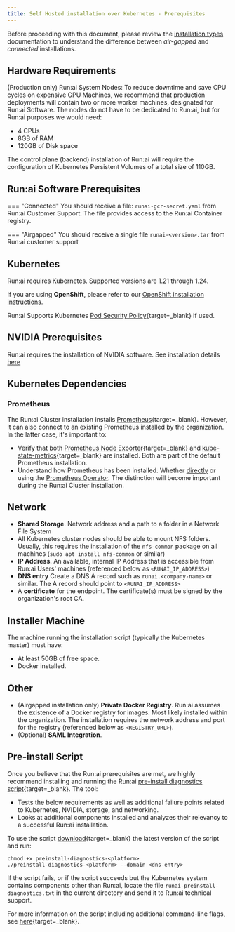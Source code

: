 ```yaml
---
title: Self Hosted installation over Kubernetes - Prerequisites
---
```


Before proceeding with this document, please review the [installation types](../../installation-types.md) documentation to understand the difference between _air-gapped_ and _connected_ installations. 
## Hardware Requirements

(Production only) Run:ai System Nodes: To reduce downtime and save CPU cycles on expensive GPU Machines, we recommend that production deployments will contain two or more worker machines, designated for Run:ai Software. The nodes do not have to be dedicated to Run:ai, but for Run:ai purposes we would need:

* 4 CPUs
* 8GB of RAM
* 120GB of Disk space

The control plane (backend) installation of Run:ai will require the configuration of  Kubernetes Persistent Volumes of a total size of 110GB. 


## Run:ai Software Prerequisites

=== "Connected"
    You should receive a file: `runai-gcr-secret.yaml` from Run:ai Customer Support. The file provides access to the Run:ai Container registry.

=== "Airgapped"
    You should receive a single file `runai-<version>.tar` from Run:ai customer support

## Kubernetes

Run:ai requires Kubernetes. Supported versions are 1.21 through 1.24. 

If you are using __OpenShift__, please refer to our [OpenShift installation instructions](../ocp/prerequisites.md). 

Run:ai Supports Kubernetes [Pod Security Policy](https://kubernetes.io/docs/concepts/policy/pod-security-policy/){target=_blank} if used. 

## NVIDIA Prerequisites

Run:ai requires the installation of NVIDIA software. See installation details [here](../../../cluster-setup/cluster-prerequisites#nvidia)
## Kubernetes Dependencies

### Prometheus 

The Run:ai Cluster installation installs [Prometheus](https://prometheus.io/){target=_blank}. However, it can also connect to an existing Prometheus installed by the organization. In the latter case, it's important to:

* Verify that both [Prometheus Node Exporter](https://prometheus.io/docs/guides/node-exporter/){target=_blank} and [kube-state-metrics](https://github.com/kubernetes/kube-state-metrics){target=_blank} are installed. Both are part of the default Prometheus installation.
* Understand how Prometheus has been installed. Whether [directly](https://github.com/prometheus-community/helm-charts/tree/main/charts/prometheus) or using the [Prometheus Operator](https://github.com/prometheus-community/helm-charts/tree/main/charts/kube-prometheus-stack). The distinction will become important during the Run:ai Cluster installation.


## Network

* __Shared Storage__. Network address and a path to a folder in a Network File System
* All Kubernetes cluster nodes should be able to mount NFS folders. Usually, this requires the installation of the `nfs-common` package on all machines (`sudo apt install nfs-common` or similar)
* __IP Address__. An available, internal IP Address that is accessible from Run:ai Users' machines (referenced below as `<RUNAI_IP_ADDRESS>`)
* __DNS entry__ Create a DNS A record such as `runai.<company-name>` or similar. The A record should point to `<RUNAI_IP_ADDRESS>` 
* A __certificate__ for the endpoint. The certificate(s) must be signed by the organization's root CA. 

## Installer Machine

The machine running the installation script (typically the Kubernetes master) must have:

* At least 50GB of free space.
* Docker installed.


## Other

* (Airgapped installation only)  __Private Docker Registry__. Run:ai assumes the existence of a Docker registry for images. Most likely installed within the organization. The installation requires the network address and port for the registry (referenced below as `<REGISTRY_URL>`). 
* (Optional) __SAML Integration__. 



## Pre-install Script

Once you believe that the Run:ai prerequisites are met, we highly recommend installing and running the Run:ai  [pre-install diagnostics script](https://github.com/run-ai/preinstall-diagnostics){target=_blank}. The tool:

* Tests the below requirements as well as additional failure points related to Kubernetes, NVIDIA, storage, and networking.
* Looks at additional components installed and analyzes their relevancy to a successful Run:ai installation. 

To use the script [download](https://github.com/run-ai/preinstall-diagnostics/releases){target=_blank} the latest version of the script and run:

```
chmod +x preinstall-diagnostics-<platform>
./preinstall-diagnostics-<platform> --domain <dns-entry>
```

If the script fails, or if the script succeeds but the Kubernetes system contains components other than Run:ai, locate the file `runai-preinstall-diagnostics.txt` in the current directory and send it to Run:ai technical support. 

For more information on the script including additional command-line flags, see [here](https://github.com/run-ai/preinstall-diagnostics){target=_blank}.

